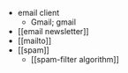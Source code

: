 - email client
    - Gmail; gmail
- [[email newsletter]]
- [[mailto]]
- [[spam]]
    - [[spam-filter algorithm]]
